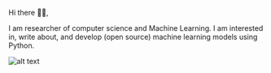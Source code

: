 Hi there 👋🏻,

I am researcher of computer science and Machine Learning. I am interested in, write about, and develop (open source) machine learning models using Python.


![alt text](https://cdn.hackernoon.com/images/f2px36fy.gif)
